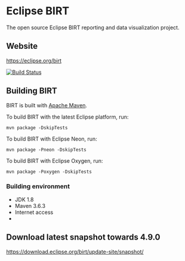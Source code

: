 # Eclipse BIRT
The open source Eclipse BIRT reporting and data visualization project. 

## Website
https://eclipse.org/birt

[![Build Status](https://github.com/eclipse/birt/workflows/CI/badge.svg)](https://github.com/eclipse/birt/actions)

## Building BIRT
BIRT is built with [Apache Maven](http://maven.apache.org).

To build BIRT with the latest Eclipse platform, run:

    mvn package -DskipTests 
    
To build BIRT with Eclipse Neon, run:

    mvn package -Pneon -DskipTests

To build BIRT with Eclipse Oxygen, run:

    mvn package -Poxygen -DskipTests
    
### Building environment
* JDK 1.8
* Maven 3.6.3
* Internet access
* 
## Download latest snapshot towards 4.9.0
https://download.eclipse.org/birt/update-site/snapshot/
